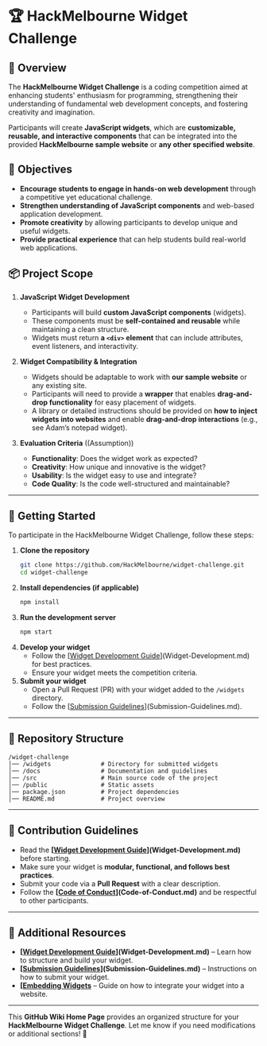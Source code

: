# 🏆 HackMelbourne Widget Challenge  

## 📌 Overview  
The **HackMelbourne Widget Challenge** is a coding competition aimed at enhancing students' enthusiasm for programming, strengthening their understanding of fundamental web development concepts, and fostering creativity and imagination.  

Participants will create **JavaScript widgets**, which are **customizable, reusable, and interactive components** that can be integrated into the provided **HackMelbourne sample website** or **any other specified website**.  

## 🎯 Objectives  
- **Encourage students to engage in hands-on web development** through a competitive yet educational challenge.  
- **Strengthen understanding of JavaScript components** and web-based application development.  
- **Promote creativity** by allowing participants to develop unique and useful widgets.  
- **Provide practical experience** that can help students build real-world web applications.  

## 📦 Project Scope  
1. **JavaScript Widget Development**  
   - Participants will build **custom JavaScript components** (widgets).  
   - These components must be **self-contained and reusable** while maintaining a clean structure.  
   - Widgets must return **a `<div>` element** that can include attributes, event listeners, and interactivity.  

2. **Widget Compatibility & Integration**  
   - Widgets should be adaptable to work with **our sample website** or any existing site.  
   - Participants will need to provide a **wrapper** that enables **drag-and-drop functionality** for easy placement of widgets.  
   - A library or detailed instructions should be provided on **how to inject widgets into websites** and enable **drag-and-drop interactions** (e.g., see Adam’s notepad widget).  

3. **Evaluation Criteria**  ((Assumption))
   - **Functionality**: Does the widget work as expected?  
   - **Creativity**: How unique and innovative is the widget?  
   - **Usability**: Is the widget easy to use and integrate?  
   - **Code Quality**: Is the code well-structured and maintainable?  

---

## 📖 Getting Started  
To participate in the HackMelbourne Widget Challenge, follow these steps:  
1. **Clone the repository**  
   ```sh
   git clone https://github.com/HackMelbourne/widget-challenge.git
   cd widget-challenge
   ```
2. **Install dependencies (if applicable)**  
   ```sh
   npm install
   ```
3. **Run the development server**  
   ```sh
   npm start
   ```
4. **Develop your widget**  
   - Follow the [[Widget Development Guide](Widget-Development.md)](Widget-Development.md) for best practices.  
   - Ensure your widget meets the competition criteria.  
5. **Submit your widget**  
   - Open a Pull Request (PR) with your widget added to the `/widgets` directory.  
   - Follow the [[Submission Guidelines](Submission-Guidelines.md)](Submission-Guidelines.md).  

---

## 📂 Repository Structure  
```plaintext
/widget-challenge
│── /widgets              # Directory for submitted widgets
│── /docs                 # Documentation and guidelines
│── /src                  # Main source code of the project
│── /public               # Static assets
│── package.json          # Project dependencies
│── README.md             # Project overview
```

---

## 📜 Contribution Guidelines  
- Read the **[[Widget Development Guide]()](Widget-Development.md)** before starting.  
- Make sure your widget is **modular, functional, and follows best practices**.  
- Submit your code via a **Pull Request** with a clear description.  
- Follow the **[[Code of Conduct]()](Code-of-Conduct.md)** and be respectful to other participants.  

---

## 🚀 Additional Resources  
- **[[Widget Development Guide]()](Widget-Development.md)** – Learn how to structure and build your widget.  
- **[[Submission Guidelines]()](Submission-Guidelines.md)** – Instructions on how to submit your widget.  
- **[[Embedding Widgets]()** – Guide on how to integrate your widget into a website.  

---

This **GitHub Wiki Home Page** provides an organized structure for your **HackMelbourne Widget Challenge**. Let me know if you need modifications or additional sections! 🚀
